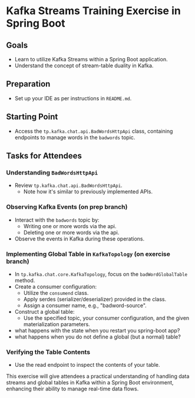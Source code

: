 # Kafka Streams Training Exercise in Spring Boot

## Goals
- Learn to utilize Kafka Streams within a Spring Boot application.
- Understand the concept of stream-table duality in Kafka.

## Preparation
- Set up your IDE as per instructions in `README.md`.

## Starting Point
- Access the `tp.kafka.chat.api.BadWordsHttpApi` class, containing endpoints to manage words in the `badwords` topic.

## Tasks for Attendees
### Understanding `BadWordsHttpApi`
- Review `tp.kafka.chat.api.BadWordsHttpApi`.
  - Note how it's similar to previously implemented APIs.

### Observing Kafka Events (on prep branch)
- Interact with the `badwords` topic by:
  - Writing one or more words via the api.
  - Deleting one or more words via the api.
- Observe the events in Kafka during these operations.

### Implementing Global Table in `KafkaTopology` (on exercise branch)
- In `tp.kafka.chat.core.KafkaTopology`, focus on the `badWordGlobalTable` method.
- Create a consumer configuration:
  - Utilize the `consumend` class.
  - Apply serdes (serializer/deserializer) provided in the class.
  - Assign a consumer name, e.g., "badword-source".
- Construct a global table:
  - Use the specified topic, your consumer configuration, and the given materialization parameters.
- what happens with the state when you restart you spring-boot app?
- what happens when you do not define a global (but a normal) table?

### Verifying the Table Contents
- Use the read endpoint to inspect the contents of your table.

This exercise will give attendees a practical understanding of handling data streams and global tables in Kafka within a Spring Boot environment, enhancing their ability to manage real-time data flows.
